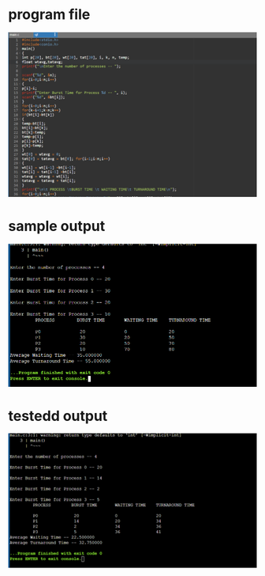 # program file
![program file](sjf_591.png)
# sample output
![sample output](IO_591.png)
# testedd output
![tested output](TIO_591.png)
